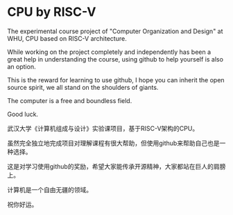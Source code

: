 # CPU by RISC-V

The experimental course project of "Computer Organization and Design" at WHU, CPU based on RISC-V architecture.

While working on the project completely and independently has been a great help in understanding the course, using github to help yourself is also an option.  

This is the reward for learning to use github, I hope you can inherit the open source spirit, we all stand on the shoulders of giants.  

The computer is a free and boundless field.  

Good luck.

武汉大学《计算机组成与设计》实验课项目，基于RISC-V架构的CPU。

虽然完全独立地完成项目对理解课程有很大帮助，但使用github来帮助自己也是一种选择。

这是对学习使用github的奖励，希望大家能传承开源精神，大家都站在巨人的肩膀上。

计算机是一个自由无疆的领域。

祝你好运。
